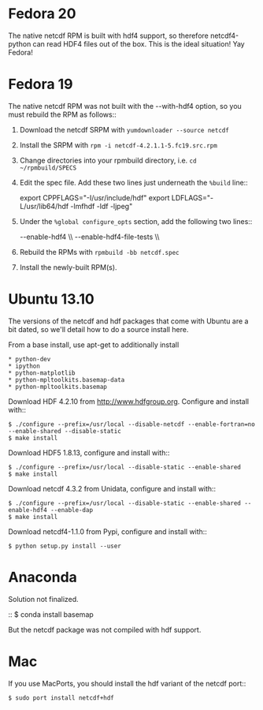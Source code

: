 Fedora 20
=========
The native netcdf RPM is built with hdf4 support, so therefore netcdf4-python
can read HDF4 files out of the box.  This is the ideal situation!  Yay Fedora!

Fedora 19
=========
The native netcdf RPM was not built with the --with-hdf4 option, so you must
rebuild the RPM as follows::

1. Download the netcdf SRPM with ``yumdownloader --source netcdf``
2. Install the SRPM with ``rpm -i netcdf-4.2.1.1-5.fc19.src.rpm``
3. Change directories into your rpmbuild directory, i.e. ``cd ~/rpmbuild/SPECS``
4. Edit the spec file.  Add these two lines just underneath the ``%build`` line::

    export CPPFLAGS="-I/usr/include/hdf"
    export LDFLAGS="-L/usr/lib64/hdf -lmfhdf -ldf -ljpeg"

5.  Under the ``%global configure_opts`` section, add the following two lines::

    --enable-hdf4 \\\ 
    --enable-hdf4-file-tests \\\ 

6. Rebuild the RPMs with ``rpmbuild -bb netcdf.spec``
7. Install the newly-built RPM(s).


Ubuntu 13.10
============
The versions of the netcdf and hdf packages that come with Ubuntu are a bit 
dated, so we'll detail how to do a source install here.

From a base install, use apt-get to additionally install 

    * python-dev
    * ipython
    * python-matplotlib
    * python-mpltoolkits.basemap-data
    * python-mpltoolkits.basemap

Download HDF 4.2.10 from http://www.hdfgroup.org.  Configure and install with::

    $ ./configure --prefix=/usr/local --disable-netcdf --enable-fortran=no --enable-shared --disable-static
    $ make install

Download HDF5 1.8.13, configure and install with::

    $ ./configure --prefix=/usr/local --disable-static --enable-shared
    $ make install

Download netcdf 4.3.2 from Unidata, configure and install with::

    $ ./configure --prefix=/usr/local --disable-static --enable-shared --enable-hdf4 --enable-dap
    $ make install

Download netcdf4-1.1.0 from Pypi, configure and install with::

    $ python setup.py install --user


Anaconda
========
Solution not finalized.

::
    $ conda install basemap

But the netcdf package was not compiled with hdf support.

Mac
===
If you use MacPorts, you should install the hdf variant of the netcdf port::

    $ sudo port install netcdf+hdf
